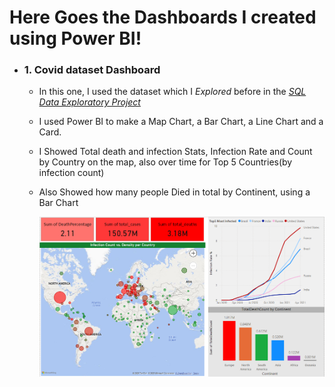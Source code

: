 # Here Goes the Dashboards I created using Power BI!

- ### 1. Covid dataset Dashboard
  - In this one, I used the dataset which I *Explored* before in the *[SQL Data Exploratory Project](/SQLProjects/CovidDataExploration.sql)*
  - I used Power BI to make a Map Chart, a Bar Chart, a Line Chart and a Card.
  - I Showed Total death and infection Stats, Infection Rate and Count by Country on the map, also over time for Top 5 Countries(by infection count)
  - Also Showed how many people Died in total by Continent, using a Bar Chart
 
    
    ![Covid](/PowerBI_Covid.png)
